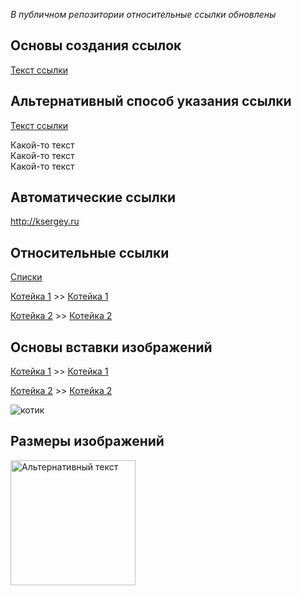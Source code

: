 *В публичном репозитории относительные ссылки обновлены*

## Основы создания ссылок

[Текст ссылки](http://ksergey.ru)

## Альтернативный способ указания ссылки

[Текст ссылки][1]

Какой-то текст  
Какой-то текст  
Какой-то текст  

[1]: http://ksergey.ru

## Автоматические ссылки

<http://ksergey.ru>

## Относительные ссылки

[Списки](06-lists.md)

[Котейка 1](../cat.jpeg) >> [Котейка 1](../cat.jpeg)

[Котейка 2](./../../kitten.jpg) >> [Котейка 2](./../.././kitten.jpg)


## Основы вставки изображений

[Котейка 1](./../cat.jpeg) >> [Котейка 1](./cat.jpeg)

[Котейка 2](./../../kitten.jpg) >> [Котейка 2](./kitten.jpg)

![котик](https:/fail-link)
## Размеры изображений

<img src="https://masterpiecer-images.s3.yandex.net/4befad43411d11eea5ccbadf81d486ab:upscaled" alt="Альтернативный текст" width="200" height="200">
